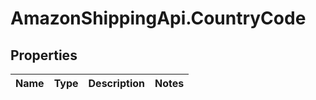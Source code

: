 # AmazonShippingApi.CountryCode

## Properties
Name | Type | Description | Notes
------------ | ------------- | ------------- | -------------


